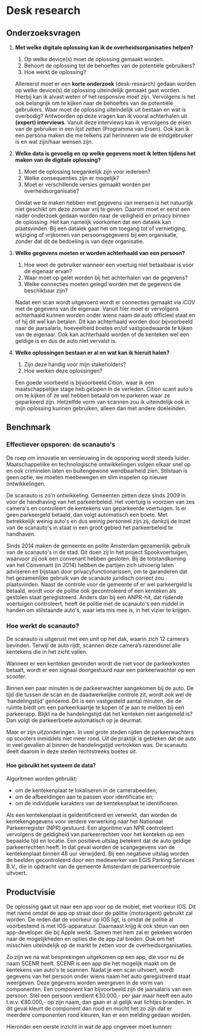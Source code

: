 # Desk research

## Onderzoeksvragen

1.  **Met welke digitale oplossing kan ik de overheidsorganisaties helpen?**

    1. Op welke device(s) moet de oplossing gemaakt worden.
    2. Behoort de oplossing tot de behoeftes van de potentiële gebruikers?
    3. Hoe werkt de oplossing?

    Allereerst moet er een **korte onderzoek** (desk-research) gedaan worden op welke device(s) de oplossing uiteindelijk gemaakt gaat worden. Hierbij kan ik alvast weten of het responsive moet zijn. Vervolgens is het ook belangrijk om te kijken naar de behoeftes van de potentiële gebruikers. Waar moet de oplossing uiteindelijk uit bestaan en wat is overbodig? Antwoorden op deze vragen kan ik vooral achterhalen uit **(expert) interviews**. Vanuit deze interviews kan ik vervolgens de eisen van de gebruiker in een lijst zetten (Programma van Eisen). Ook kan ik een persona maken die me telkens zal herinneren wie de eindgebruiker is en wat zijn/haar wensen zijn.
2.  **Welke data is gevoelig en op welke gegevens moet ik letten tijdens het maken van de digitale oplossing?**

    1. Moet de oplossing toegankelijk zijn voor iedereen?
    2. Welke consequenties zijn er mogelijk?
    3. Moet er verschillende versies gemaakt worden per overheidsorganisatie?

    Omdat we te maken hebben met gegevens van mensen is het natuurlijk niet geschikt om deze zomaar vrij te geven. Daarom moet er eerst een nader onderzoek gedaan worden naar de veiligheid en privacy binnen de oplossing. Het kan namelijk voorkomen dat een datalek kan plaatsvinden. Bij een datalek gaat het om toegang tot of vernietiging, wijziging of vrijkomen van persoonsgegevens bij een organisatie, zonder dat dit de bedoeling is van deze organisatie.
3.  **Welke gegevens moeten er worden achterhaald van een persoon?**

    1. Hoe weet de gebruiker wanneer een voertuig niet betaalbaar is voor de eigenaar ervan?
    2. Waar moet op gelet worden bij het achterhalen van de gegevens?
    3. Welke connecties moeten gelegd worden met de gegevens die beschikbaar zijn?

    Nadat een scan wordt uitgevoerd wordt er connecties gemaakt via iCOV met de gegevens van de eigenaar. Vanuit hier moet er vervolgens achterhaald kunnen worden onder wiens naam de auto officieel staat en of hij dit wel kan betalen. Dit kan achterhaald worden door bijvoorbeeld naar de jaarsalaris, hoeveelheid boetes en/of vastgoedwaarde te kijken van de eigenaar. Ook kan achterhaald worden of de kenteken wel een geldige is en dus de auto niet vervalst is.
4.  **Welke oplossingen bestaan er al en wat kan ik hieruit halen?**

    1. Zijn deze handig voor mijn stakeholders?
    2. Hoe werken deze oplossingen?

    Een goede voorbeeld is bijvoorbeeld _Cition_, waar ik een maatschappelijke stage heb gelopen in de verleden. Cition scant auto's om te kijken of ze wel hebben betaald om te parkeren waar ze geparkeerd zijn. Hetzelfde vorm van scannen zou ik uiteindelijk ook in mijn oplossing kunnen gebruiken, alleen dan met andere doeleinden.

## Benchmark

### Effectiever opsporen: de scanauto's

De roep om innovatie en vernieuwing in de opsporing wordt steeds luider. Maatschappeliike en technologische ontwikkelingen volgen elkaar snel op en ook criminelen laten en buitengewone wendbaarheid zien. Stilstaan is geen optie, we moeten meebewegen en slim inspelen op nieuwe ontwikkelingen.

De scanauto is zo'n ontwikkeling. Gemeenten zetten deze sinds 2009 in voor de handhaving van het parkeerbeleid. Het voertuig is voorzien van zes camera's en controleert de kentekens van geparkeerde voertuigen. Is er geen parkeergeld betaald, dan volgt automatisch een boete. Met betrekkelijk weinig auto's en dus weinig personeel zijn zij, dankzij de inzet van de scanauto's in staat in een groot gebied het parkeerbeleid te handhaven.

Sinds 2014 maken de gemeente en polite Amsterdam gezamenlijk gebruik van de scanauto's in de stad. Dit doen zij in het project Spookvoertuigen, waarvoor zij ook een convenant hebben gesloten. Bij de totstandkoming van het Convenant (in 2014) hebben de partijen zich uitvoerig laten adviseren en bijstaan door privacyfunctionarissen, om te garanderen dat het gezamenlijke gebruik van de scanauto juridisch correct zou plaatsvinden. Naast de controle voor de gemeente of er wel parkeergeld is betaald, wordt voor de politie ook gecontroleerd of een kenteken als gestolen staat geregistreerd. Anders dan bij een ANPR-hit, dat rijdende voertuigen controleert, heeft de politie met de scanauto's een middel in handen om stilstaande auto's, waar iets mis mee is, in het vizier te krijgen.

### Hoe werkt de scanauto?

De scanauto is uitgerust met een unit op het dak, waarin zich 12 camera’s bevinden. Terwijl de auto rijdt, scannen deze camera’s razendsnel alle kentekens die in het zicht vallen.

Wanneer er een kenteken gevonden wordt die niet voor de parkeerkosten betaalt, wordt er een signaal doorgestuurd naar een parkeerwachter op een scooter.

Binnen een paar minuten is de parkeerwachter aangekomen bij de auto. De tijd die tussen de scan en de daadwerkelijke controle zit, wordt ook wel de ‘handelingstijd’ genoemd. Dit is een vastgesteld aantal minuten, die de ruimte biedt om een parkeerkaartje te kopen of je aan te melden bij een parkeerapp. Blijkt na de handelingstijd dat het kenteken niet aangemeld is? Dan volgt de parkeerboete automatisch op je deurmat.

Maar er zijn uitzonderingen. In veel grote steden rijden de parkeerwachters op scooters inmiddels niet meer rond. Uit de praktijk is gebleken dat de auto in veel gevallen al binnen de handelingstijd vertrokken was. De scanauto deelt daarom in deze steden rechtstreeks boetes uit.

#### Hoe gebruikt het systeem de data?

Algoritmen worden gebruikt:

* om de kentekenplaat te lokaliseren in de camerabeelden;
* om de afbeeldingen aan te passen voor identificatie en;
* om de individuele karakters van de kentekenplaat te identificeren.

Als een kentekenplaat is geïdentificeerd en verwerkt, dan worden de kentekengegevens voor verdere verwerking naar het Nationaal Parkeerregister (NPR) gestuurd. Een algoritme van NPR controleert vervolgens de geldigheid van parkeerrechten voor het kenteken op een bepaalde tijd en locatie. Een positieve uitslag betekent dat de auto geldige parkeerrechten heeft. In dat geval worden de scangegevens van de kentekenplaat binnen 48 uur verwijderd. Bij een negatieve uitslag worden de beelden gecontroleerd door een medewerker van EGIS Parking Services B.V., die in opdracht van de gemeente Amsterdam de parkeercontrole uitvoert.

## Productvisie

De oplossing gaat uit naar een app voor op de mobiel, met voorkeur IOS. Dit met name omdat de app op straat door de politie (motoragent) gebruikt zal worden. De reden dat de voorkeur op IOS ligt, is omdat de politie al voorbestemd is met IOS-apparatuur. Daarnaast krijg ik ook steun van een app-developer die bij Apple werkt. Samen met hem zal er gekeken worden naar de mogelijkheden en opties die de app zal bieden. Ook om het misschien uiteindelijk op de markt te zetten voor de overheidsorganisaties.

Zo zijn we na wat besprekingen uitgekomen op een app, die voor nu de naam SCENR heeft. SCENR is een app die het mogelijk maakt om de kentekens van auto's te scannen. Nadat je een scan uitvoert, wordt gegevens van het persoon onder wiens naam het auto geregistreerd staat weergeven. Deze gegevens worden weergeven in de vorm van componenten. Een component kan bijvoorbeeld zijn de jaarsalaris van een persoon. Stel een persoon verdient €30.000,- per jaar maar heeft een auto t.w.v. €80.000,- op zijn naam, dan gaan er al gelijk wat lichtjes branden. In dit geval kleurt de component dan rood en mocht het zo zijn dat er meerdere componenten rood kleuren, kan er een melding gedaan worden.

Hieronder een eerste inzicht in wat de app ongeveer moet kunnen:
